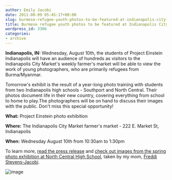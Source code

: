 ```yaml
---
author: Emily Jacobi
date: 2011-08-09 05:45:17+00:00
slug: burmese-refugee-youth-photos-to-be-featured-at-indianapolis-city-market
title: Burmese refugee youth photos to be featured at Indianapolis City Market
wordpress_id: 3306
categories:
- archive
---
```


**Indianapolis, IN:** Wednesday, August 10th, the students of Project Einstein Indianapolis will have an audience of hundreds as visitors to the Indianapolis City Market's weekly farmer's market will be able to view the work of young photographers, who are primarily refugees from Burma/Myanmar.

Tomorrow's exhibit is the result of a year-long photo training with students from two Indianapolis high schools - Southport and North Central. Their photos document life in their new country, covering everything from school to home to play.The photographers will be on hand to discuss their images with the public. Don't miss this special opportunity!

**What:** Project Einstein photo exhibition

**Where:** The Indianapolis City Market farmer's market - 222 E. Market St, Indianapolis

**When:** Wednesday August 10th from 10:30am to 1:30pm

To learn more, [read the press release](http://www.scribd.com/doc/61367176/Press-Release-Photo-Exhibit-August-10th-at-Indianapolis-City-Market) and [check out images from the spring photo exhibition at North Central High School](https://secure.flickr.com/photos/digitaldemocracy/sets/72157626528398141/with/5712549234/), taken by my mom, [Freddi Stevens-Jacobi](http://www.freddistevensjacobi.com).

![image](http://farm4.static.flickr.com/3387/5712555382_bd850b65c1_b.jpg)
